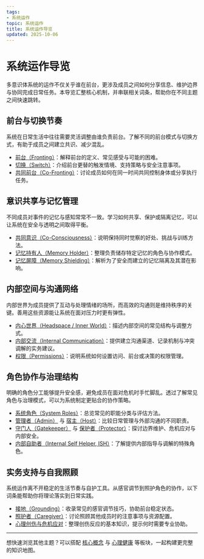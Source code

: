 ```yaml
---
tags:
- 系统运作
topic: 系统运作
title: 系统运作导览
updated: 2025-10-06
---
```


# 系统运作导览

多意识体系统的运作不仅关乎谁在前台，更涉及成员之间如何分享信息、维护边界与协同完成日常任务。本导览汇整核心机制，并串联相关词条，帮助你在不同主题之间快速跳转。

## 前台与切换节奏

系统在日常生活中往往需要灵活调整由谁负责前台。了解不同的前台模式与切换方式，有助于成员之间建立共识、减少混乱。

- [前台（Fronting）](entries/Front-Fronting.md)：解释前台的定义、常见感受与可能的困难。
- [切换（Switch）](entries/Switch.md)：介绍前台更替的触发情境、支持策略与安全注意事项。
- [共同前台（Co-Fronting）](entries/Co-Fronting.md)：讨论成员如何在同一时间共同控制身体或分享执行任务。

## 意识共享与记忆管理

不同成员对事件的记忆与感知常常不一致。学习如何共享、保护或隔离记忆，可以让系统在安全与透明之间取得平衡。

- [共同意识（Co-Consciousness）](entries/Co-Consciousness.md)：说明保持同时觉察的好处、挑战与训练方法。
- [记忆持有人（Memory Holder）](entries/Memory-Holder.md)：整理负责储存特定记忆的角色与协作模式。
- [记忆屏障（Memory Shielding）](entries/Memory-Shielding.md)：解析为了安全而建立的记忆隔离及其潜在影响。

## 内部空间与沟通网络

内部世界为成员提供了互动与处理情绪的场所，而高效的沟通则是维持秩序的关键。善用这些资源能让系统在面对压力时更有弹性。

- [内心世界（Headspace / Inner World）](entries/Headspace-Inner-World.md)：描述内部空间的常见结构与调整方式。
- [内部交流（Internal Communication）](entries/Internal-Communication.md)：提供建立沟通渠道、记录机制与冲突调解的实务建议。
- [权限（Permissions）](entries/Permissions.md)：说明系统如何设置访问、前台或决策的权限管理。

## 角色协作与治理结构

明确的角色分工能够提升安全感，避免成员在面对危机时手忙脚乱。透过了解常见角色与治理模式，可以为系统制定更贴合的协作策略。

- [系统角色（System Roles）](entries/System-Roles.md)：总览常见的职能分类与评估方法。
- [管理者（Admin）](entries/Admin.md) 与 [宿主（Host）](entries/Host.md)：比较日常管理与外部沟通的不同职责。
- [守门人（Gatekeeper）](entries/Gatekeeper.md) 与 [保护者（Protector）](entries/Protector.md)：探讨边界维护、危机应对与内部安全。
- [内部自助者（Internal Self Helper, ISH）](entries/Internal-Self-Helper-ISH.md)：了解提供内部指导与调解的特殊角色。

## 实务支持与自我照顾

系统运作离不开稳定的生活节奏与自护工具。从感官调节到照护角色的协作，以下词条能帮助你将理论落实到日常实践。

- [接地（Grounding）](entries/Grounding.md)：收录常见的感官调节技巧，协助前台稳定状态。
- [照护者（Caregiver）](entries/Caregiver.md)：讨论照顾其他成员时的注意事项与资源配置。
- [心理创伤与危机应对](entries/Trauma.md)：整理创伤反应的基本知识，提示何时需要专业协助。

---

想快速浏览其他主题？可以搭配 [核心概念](entries/Plurality.md) 与 [心理健康](entries/Dissociation.md) 等板块，一起构建更完整的知识地图。
